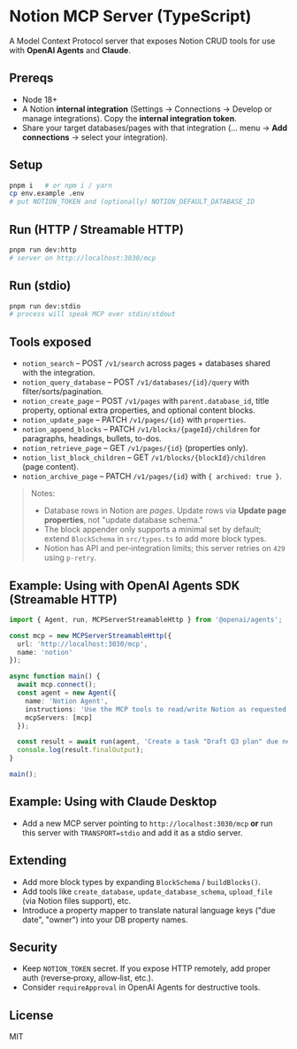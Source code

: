 # Notion MCP Server (TypeScript)

A Model Context Protocol server that exposes Notion CRUD tools for use with **OpenAI Agents** and **Claude**.

## Prereqs
- Node 18+
- A Notion **internal integration** (Settings → Connections → Develop or manage integrations). Copy the **internal integration token**.
- Share your target databases/pages with that integration (… menu → **Add connections** → select your integration).

## Setup

```bash
pnpm i   # or npm i / yarn
cp env.example .env
# put NOTION_TOKEN and (optionally) NOTION_DEFAULT_DATABASE_ID
```

## Run (HTTP / Streamable HTTP)
```bash
pnpm run dev:http
# server on http://localhost:3030/mcp
```

## Run (stdio)
```bash
pnpm run dev:stdio
# process will speak MCP over stdin/stdout
```

## Tools exposed
- `notion_search` – POST `/v1/search` across pages + databases shared with the integration.
- `notion_query_database` – POST `/v1/databases/{id}/query` with filter/sorts/pagination.
- `notion_create_page` – POST `/v1/pages` with `parent.database_id`, title property, optional extra properties, and optional content blocks.
- `notion_update_page` – PATCH `/v1/pages/{id}` with `properties`.
- `notion_append_blocks` – PATCH `/v1/blocks/{pageId}/children` for paragraphs, headings, bullets, to-dos.
- `notion_retrieve_page` – GET `/v1/pages/{id}` (properties only).
- `notion_list_block_children` – GET `/v1/blocks/{blockId}/children` (page content).
- `notion_archive_page` – PATCH `/v1/pages/{id}` with `{ archived: true }`.

> Notes:
> - Database rows in Notion are *pages*. Update rows via **Update page properties**, not "update database schema."
> - The block appender only supports a minimal set by default; extend `BlockSchema` in `src/types.ts` to add more block types.
> - Notion has API and per‑integration limits; this server retries on `429` using `p-retry`.

## Example: Using with OpenAI Agents SDK (Streamable HTTP)

```ts
import { Agent, run, MCPServerStreamableHttp } from '@openai/agents';

const mcp = new MCPServerStreamableHttp({
  url: 'http://localhost:3030/mcp',
  name: 'notion'
});

async function main() {
  await mcp.connect();
  const agent = new Agent({
    name: 'Notion Agent',
    instructions: 'Use the MCP tools to read/write Notion as requested.',
    mcpServers: [mcp]
  });

  const result = await run(agent, 'Create a task "Draft Q3 plan" due next Friday in the default database and add a note paragraph.');
  console.log(result.finalOutput);
}

main();
```

## Example: Using with Claude Desktop
- Add a new MCP server pointing to `http://localhost:3030/mcp` **or** run this server with `TRANSPORT=stdio` and add it as a stdio server.

## Extending
- Add more block types by expanding `BlockSchema` / `buildBlocks()`.
- Add tools like `create_database`, `update_database_schema`, `upload_file` (via Notion files support), etc.
- Introduce a property mapper to translate natural language keys ("due date", "owner") into your DB property names.

## Security
- Keep `NOTION_TOKEN` secret. If you expose HTTP remotely, add proper auth (reverse‑proxy, allow‑list, etc.).
- Consider `requireApproval` in OpenAI Agents for destructive tools.

## License
MIT
